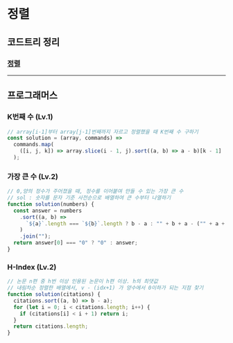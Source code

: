 # 정렬

## 코드트리 정리

### [정렬](https://github.com/lydiacho/CodingTest/blob/main/codetree/%EC%A0%95%EB%A0%AC.md)

---

## 프로그래머스

### K번째 수 (Lv.1)

```js
// array[i-1]부터 array[j-1]번째까지 자르고 정렬했을 때 K번째 수 구하기
const solution = (array, commands) =>
  commands.map(
    ([i, j, k]) => array.slice(i - 1, j).sort((a, b) => a - b)[k - 1]
  );
```

### 가장 큰 수 (Lv.2)

```js
// 0,양의 정수가 주어졌을 때, 정수를 이어붙여 만들 수 있는 가장 큰 수
// sol : 숫자를 문자 기준 사전순으로 배열하여 큰 수부터 나열하기
function solution(numbers) {
  const answer = numbers
    .sort((a, b) =>
      `${a}`.length === `${b}`.length ? b - a : "" + b + a - ("" + a + b)
    )
    .join("");
  return answer[0] === "0" ? "0" : answer;
}
```

### H-Index (Lv.2)

```js
// 논문 n편 중 h번 이상 인용된 논문이 h편 이상. h의 최댓값
// 내림차순 정렬한 배열에서, v - (idx+1) 가 양수에서 0이하가 되는 지점 찾기
function solution(citations) {
  citations.sort((a, b) => b - a);
  for (let i = 0; i < citations.length; i++) {
    if (citations[i] < i + 1) return i;
  }
  return citations.length;
}
```

